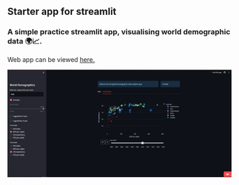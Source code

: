## Starter app for streamlit 

### A simple practice streamlit app, visualising world demographic data 🌍📈. 

Web app can be viewed [here.](https://Mattudakis-starter-streamlit-app-streamlit-app-p4m3gl.streamlit.app/)

![screenshot](streamlitapp.PNG)